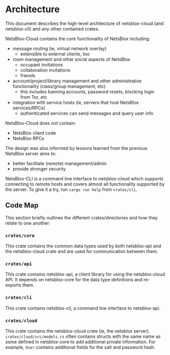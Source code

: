 # Architecture
This document describes the high-level architecture of netsblox-cloud (and netsblox-cli) and any other contained crates.

NetsBlox-Cloud contains the core functionality of NetsBlox including:
- message routing (ie, virtual network overlay)
  - extensible to external clients, too
- room management and other social aspects of NetsBlox
  - occupant invitations
  - collaboration invitations
  - friends
- account/project/library management and other administrative functionality (class/group management, etc)
  - this includes banning accounts, password resets, blocking login from Tor, etc
- integration with service hosts (ie, servers that host NetsBlox services/RPCs)
  - authenticated services can send messages and query user info

NetsBlox-Cloud does _not_ contain:
- NetsBlox client code
- NetsBlox RPCs

The design was also informed by lessons learned from the previous NetsBlox server aims to:
- better facilitate (remote) management/admin
- provide stronger security

NetsBlox-CLI is a command line interface to netsblox-cloud which supports connecting to remote hosts and covers almost all functionality supported by the server. To give it a try, run `cargo run help` from `crates/cli`.

## Code Map
This section briefly outlines the different crates/directories and how they relate to one another:

### `crates/core`
This crate contains the common data types used by both netsblox-api and the netsblox-cloud crate and are used for communication between them.

### `crates/api`
This crate contains netsblox-api, a client library for using the netsblox-cloud API. It depends on netsblox-core for the data type definitions and re-exports them.

### `crates/cli`
This crate contains netsblox-cli, a command line interface to netsblox-api.

### `crates/cloud`
This crate contains the netsblox-cloud crate (ie, the netsblox server). `crates/cloud/src/models.rs` often contains structs with the same name as some defined in netsblox-core to add additional private information. For example, `User` contains additional fields for the salt and password hash.

